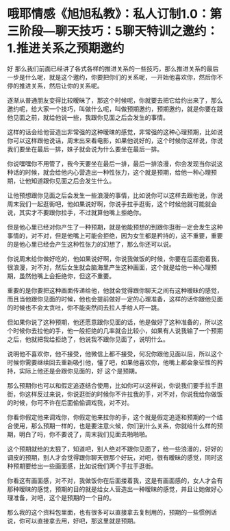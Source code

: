 # 哦耶情感《旭旭私教》：私人订制1.0：第三阶段—聊天技巧：5聊天特训之邀约：1.推进关系之预期邀约

好 那么我们前面已经讲了各式各样的推进关系的一些技巧，那么推进关系的最后一步是什么呢，就是这个邀约，你要把你们的关系呢，一开始他喜欢你，然后你不停的推进关系，然后让你的关系呢。

逐渐从普通朋友变得比较暧昧了，那这个时候呢，你就要去把它给约出来了，那么邀约呢，给大家一个技巧，叫做什么呢，叫做预期邀约，预期邀约，就是你要在跟他见面之前，就给他说一些，我跟你见面之后会发生的事情。

这样的话会给他营造出非常强的这种暧昧的感觉，非常强的这种心理预期，比如说你可以这样跟他说话，周末出来看电影，如果他说好的，这个时候你这样说，你说我们要坐在最后一排，妹子就会说为什么要坐在最后一排。

你说嘿嘿你不用管了，我今天要坐在最后一排，最后一排浪漫，你会发现当你说这种话的时候，就会给他内心营造出一种性张力，这个就是预期，给他一种心理预期，让他知道跟你见面之后会发生什么。

让他预想跟你见面之后会发生一些浪漫的事情，比如说你可以这样去跟他说，你说周末我们一起逛街吧，他如果说好啊，你说手拉手逛街，这个时候他就可能就会说，其实才不要跟你拉手，不过就算他嘴上拒绝你。

但是他心里已经对你产生了一种预期，就是他能预想的到跟你逛街一定会发生这种事情的，对不对，但是他嘴上可能会拒绝，因为女生都是矜持的，这不重要，重要的是他心里已经会产生这种性张力的幻想了，那么你还可以说。

你说周末给你做好吃的，他如果说好啊，你说我做饭的时候，你要在后面抱着我，很浪漫，对不对，然后女生就会脑海里产生这种画面，这个就是给他一种心理预期，虽然他嘴上会拒绝你，但这不重要。

重要的是你要把这种画面传递给他，他就会觉得跟你聊天之间有这种暧昧的感觉，而且当他跟你见面的时候，他也会提前做好一定的心理准备，这样的话你跟他见面的时候也不会太贪吐，你不能突然间去拉人手给人吓一跳。

但如果你说了这种预期，他还愿意跟你见面的话，他是做好了这种准备的，所以这个时候你去拉他的手，他一般拒绝的几率就会比较小，如果有人说我输了一个预期之后，他就把我给拒绝了，他说我不跟你见面了，说明什么。

说明他不喜欢你，他不接受，他微信上都不接受，何况你跟他见面以后，所以这个时候你需要继续回去重新吸引他，懂了吧，如果他喜欢你，他嘴上都会象征性的矜持，实际上他还是会跟你见面的，好 这个是预期。

那么预期你也可以和假定追逐结合使用，比如你可以这样说，你说我们要手拉手逛街，你这样反过来说，你说逛街的时候你不许拉我的手，对不对，你说我给你做饭的时候，你可不许在后面偷偷调戏我，对不对。

你看你假定他来调戏你，你假定他来拉你的手，这个就是假定追逐和预期的一个结合使用，那么预期一样的，也是要注意火候，你们到什么关系，你就给什么样的预期，明白了吗，你不要说了，周末我们见面去啪啪啪。

这个预期就给的太狠了，知道吧，别人绝对不跟你见面了，给一些浪漫的，好好的调皮的预期，别人才会觉得跟你聊天很那个好玩，对吧，很有暧昧的感觉，同时这种预期要给出一些画面感，比如说我们两个手拉手逛街。

你看这有画面感，对不对，我做饭你在后面搂着我，这是有画面感的，女人才会有那种暧昧的感觉，预期的目的就是给女人营造出一种暧昧的感觉，并且让她做好心理准备，对吧，这个是预期的一个目的。

那么我的这个资料包里面，也有很多可以直接拿去复制用的，预期的一些惯例话说，你可以直接拿去用，好吧，那这里就是预期。